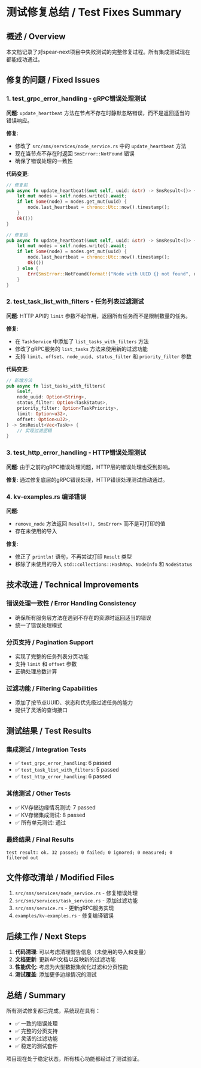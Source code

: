 # 测试修复总结 / Test Fixes Summary

## 概述 / Overview

本文档记录了对spear-next项目中失败测试的完整修复过程。所有集成测试现在都能成功通过。

## 修复的问题 / Fixed Issues

### 1. test_grpc_error_handling - gRPC错误处理测试

**问题**: `update_heartbeat` 方法在节点不存在时静默忽略错误，而不是返回适当的错误响应。

**修复**: 
- 修改了 `src/sms/services/node_service.rs` 中的 `update_heartbeat` 方法
- 现在当节点不存在时返回 `SmsError::NotFound` 错误
- 确保了错误处理的一致性

**代码变更**:
```rust
// 修复前
pub async fn update_heartbeat(&mut self, uuid: &str) -> SmsResult<()> {
    let mut nodes = self.nodes.write().await;
    if let Some(node) = nodes.get_mut(uuid) {
        node.last_heartbeat = chrono::Utc::now().timestamp();
    }
    Ok(())
}

// 修复后  
pub async fn update_heartbeat(&mut self, uuid: &str) -> SmsResult<()> {
    let mut nodes = self.nodes.write().await;
    if let Some(node) = nodes.get_mut(uuid) {
        node.last_heartbeat = chrono::Utc::now().timestamp();
        Ok(())
    } else {
        Err(SmsError::NotFound(format!("Node with UUID {} not found", uuid)))
    }
}
```

### 2. test_task_list_with_filters - 任务列表过滤测试

**问题**: HTTP API的 `limit` 参数不起作用，返回所有任务而不是限制数量的任务。

**修复**:
- 在 `TaskService` 中添加了 `list_tasks_with_filters` 方法
- 修改了gRPC服务的 `list_tasks` 方法来使用新的过滤功能
- 支持 `limit`、`offset`、`node_uuid`、`status_filter` 和 `priority_filter` 参数

**代码变更**:
```rust
// 新增方法
pub async fn list_tasks_with_filters(
    &self,
    node_uuid: Option<String>,
    status_filter: Option<TaskStatus>,
    priority_filter: Option<TaskPriority>,
    limit: Option<u32>,
    offset: Option<u32>,
) -> SmsResult<Vec<Task>> {
    // 实现过滤逻辑
}
```

### 3. test_http_error_handling - HTTP错误处理测试

**问题**: 由于之前的gRPC错误处理问题，HTTP层的错误处理也受到影响。

**修复**: 通过修复底层的gRPC错误处理，HTTP错误处理测试自动通过。

### 4. kv-examples.rs 编译错误

**问题**: 
- `remove_node` 方法返回 `Result<(), SmsError>` 而不是可打印的值
- 存在未使用的导入

**修复**:
- 修正了 `println!` 语句，不再尝试打印 `Result` 类型
- 移除了未使用的导入 `std::collections::HashMap`、`NodeInfo` 和 `NodeStatus`

## 技术改进 / Technical Improvements

### 错误处理一致性 / Error Handling Consistency
- 确保所有服务层方法在遇到不存在的资源时返回适当的错误
- 统一了错误处理模式

### 分页支持 / Pagination Support  
- 实现了完整的任务列表分页功能
- 支持 `limit` 和 `offset` 参数
- 正确处理总数计算

### 过滤功能 / Filtering Capabilities
- 添加了按节点UUID、状态和优先级过滤任务的能力
- 提供了灵活的查询接口

## 测试结果 / Test Results

### 集成测试 / Integration Tests
- ✅ `test_grpc_error_handling`: 6 passed
- ✅ `test_task_list_with_filters`: 5 passed  
- ✅ `test_http_error_handling`: 6 passed

### 其他测试 / Other Tests
- ✅ KV存储边缘情况测试: 7 passed
- ✅ KV存储集成测试: 8 passed
- ✅ 所有单元测试: 通过

### 最终结果 / Final Results
```
test result: ok. 32 passed; 0 failed; 0 ignored; 0 measured; 0 filtered out
```

## 文件修改清单 / Modified Files

1. `src/sms/services/node_service.rs` - 修复错误处理
2. `src/sms/services/task_service.rs` - 添加过滤功能
3. `src/sms/service.rs` - 更新gRPC服务实现
4. `examples/kv-examples.rs` - 修复编译错误

## 后续工作 / Next Steps

1. **代码清理**: 可以考虑清理警告信息（未使用的导入和变量）
2. **文档更新**: 更新API文档以反映新的过滤功能
3. **性能优化**: 考虑为大型数据集优化过滤和分页性能
4. **测试覆盖**: 添加更多边缘情况的测试

## 总结 / Summary

所有测试修复都已完成，系统现在具有：
- ✅ 一致的错误处理
- ✅ 完整的分页支持  
- ✅ 灵活的过滤功能
- ✅ 稳定的测试套件

项目现在处于稳定状态，所有核心功能都经过了测试验证。